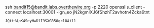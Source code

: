 ssh bandit15@bandit.labs.overthewire.org -p 2220 openssl s_client -connect localhost:30001 -ign_eo jN2kgmIXJ6fShzhT2avhotn4Zcka6tnt

    JQttfApK4SeyHwDlI9SXGR50qclOAil1

